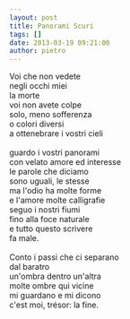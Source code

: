 ```yaml
---
layout: post
title: Panorami Scuri
tags: []
date: 2013-03-19 09:21:00
author: pietro
---
```

Voi che non vedete<br/>negli occhi miei<br/>la morte<br/>voi non avete colpe<br/>solo, meno sofferenza<br/>o colori diversi<br/>a ottenebrare i vostri cieli<br/><br/>guardo i vostri panorami<br/>con velato amore ed interesse<br/>le parole che diciamo<br/>sono uguali, le stesse<br/>ma l'odio ha molte forme<br/>e l'amore molte calligrafie<br/>seguo i nostri fiumi<br/>fino alla foce naturale<br/>e tutto questo scrivere<br/>fa male.<br/><br/>Conto i passi che ci separano<br/>dal baratro<br/>un'ombra dentro un'altra<br/>molte ombre qui vicine<br/>mi guardano e mi dicono<br/>c'est moi, trésor: la fine.
